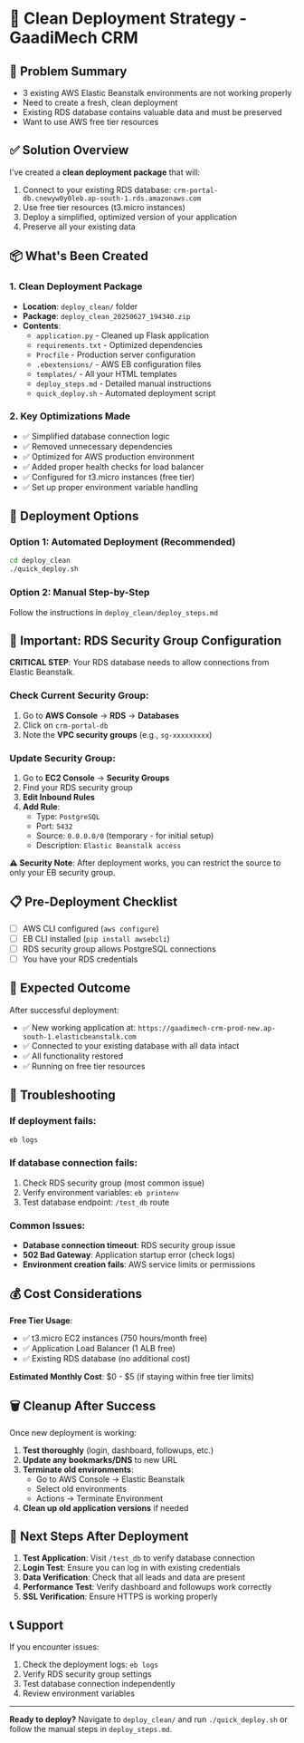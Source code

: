 # 🚀 Clean Deployment Strategy - GaadiMech CRM

## 🎯 Problem Summary
- 3 existing AWS Elastic Beanstalk environments are not working properly
- Need to create a fresh, clean deployment
- Existing RDS database contains valuable data and must be preserved
- Want to use AWS free tier resources

## ✅ Solution Overview
I've created a **clean deployment package** that will:
1. Connect to your existing RDS database: `crm-portal-db.cnewyw0y0leb.ap-south-1.rds.amazonaws.com`
2. Use free tier resources (t3.micro instances)
3. Deploy a simplified, optimized version of your application
4. Preserve all your existing data

## 📦 What's Been Created

### 1. Clean Deployment Package
- **Location**: `deploy_clean/` folder
- **Package**: `deploy_clean_20250627_194340.zip`
- **Contents**:
  - `application.py` - Cleaned up Flask application
  - `requirements.txt` - Optimized dependencies
  - `Procfile` - Production server configuration
  - `.ebextensions/` - AWS EB configuration files
  - `templates/` - All your HTML templates
  - `deploy_steps.md` - Detailed manual instructions
  - `quick_deploy.sh` - Automated deployment script

### 2. Key Optimizations Made
- ✅ Simplified database connection logic
- ✅ Removed unnecessary dependencies
- ✅ Optimized for AWS production environment
- ✅ Added proper health checks for load balancer
- ✅ Configured for t3.micro instances (free tier)
- ✅ Set up proper environment variable handling

## 🚀 Deployment Options

### Option 1: Automated Deployment (Recommended)
```bash
cd deploy_clean
./quick_deploy.sh
```

### Option 2: Manual Step-by-Step
Follow the instructions in `deploy_clean/deploy_steps.md`

## 🔐 Important: RDS Security Group Configuration

**CRITICAL STEP**: Your RDS database needs to allow connections from Elastic Beanstalk.

### Check Current Security Group:
1. Go to **AWS Console** → **RDS** → **Databases**
2. Click on `crm-portal-db`
3. Note the **VPC security groups** (e.g., `sg-xxxxxxxxx`)

### Update Security Group:
1. Go to **EC2 Console** → **Security Groups**
2. Find your RDS security group
3. **Edit Inbound Rules**
4. **Add Rule**:
   - Type: `PostgreSQL`
   - Port: `5432`
   - Source: `0.0.0.0/0` (temporary - for initial setup)
   - Description: `Elastic Beanstalk access`

**⚠️ Security Note**: After deployment works, you can restrict the source to only your EB security group.

## 📋 Pre-Deployment Checklist

- [ ] AWS CLI configured (`aws configure`)
- [ ] EB CLI installed (`pip install awsebcli`)
- [ ] RDS security group allows PostgreSQL connections
- [ ] You have your RDS credentials

## 🎯 Expected Outcome

After successful deployment:
- ✅ New working application at: `https://gaadimech-crm-prod-new.ap-south-1.elasticbeanstalk.com`
- ✅ Connected to your existing database with all data intact
- ✅ All functionality restored
- ✅ Running on free tier resources

## 🔧 Troubleshooting

### If deployment fails:
```bash
eb logs
```

### If database connection fails:
1. Check RDS security group (most common issue)
2. Verify environment variables: `eb printenv`
3. Test database endpoint: `/test_db` route

### Common Issues:
- **Database connection timeout**: RDS security group issue
- **502 Bad Gateway**: Application startup error (check logs)
- **Environment creation fails**: AWS service limits or permissions

## 💰 Cost Considerations

**Free Tier Usage**:
- ✅ t3.micro EC2 instances (750 hours/month free)
- ✅ Application Load Balancer (1 ALB free)
- ✅ Existing RDS database (no additional cost)

**Estimated Monthly Cost**: $0 - $5 (if staying within free tier limits)

## 🗑️ Cleanup After Success

Once new deployment is working:
1. **Test thoroughly** (login, dashboard, followups, etc.)
2. **Update any bookmarks/DNS** to new URL
3. **Terminate old environments**:
   - Go to AWS Console → Elastic Beanstalk
   - Select old environments
   - Actions → Terminate Environment
4. **Clean up old application versions** if needed

## 🔄 Next Steps After Deployment

1. **Test Application**: Visit `/test_db` to verify database connection
2. **Login Test**: Ensure you can log in with existing credentials
3. **Data Verification**: Check that all leads and data are present
4. **Performance Test**: Verify dashboard and followups work correctly
5. **SSL Verification**: Ensure HTTPS is working properly

## 📞 Support

If you encounter issues:
1. Check the deployment logs: `eb logs`
2. Verify RDS security group settings
3. Test database connection independently
4. Review environment variables

---

**Ready to deploy?** Navigate to `deploy_clean/` and run `./quick_deploy.sh` or follow the manual steps in `deploy_steps.md`. 